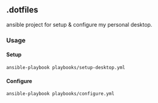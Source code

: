 ## .dotfiles

ansible project for setup & configure my personal desktop.

### Usage

#### Setup
```
ansible-playbook playbooks/setup-desktop.yml
```
#### Configure
```
ansible-playbook playbooks/configure.yml
```
